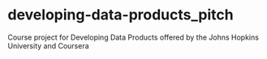 developing-data-products_pitch
==============================

Course project for Developing Data Products offered by the Johns Hopkins University and Coursera
